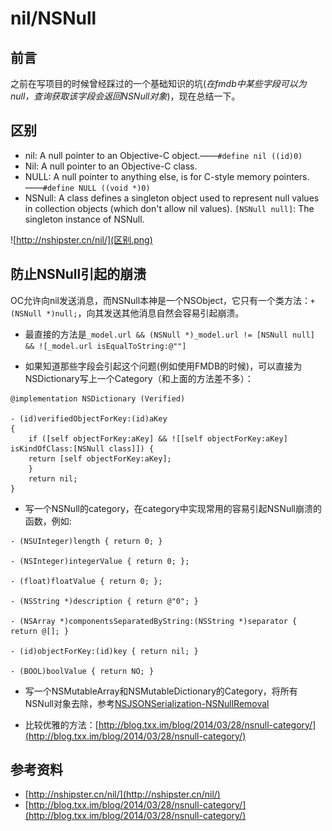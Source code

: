 # nil/NSNull

## 前言
之前在写项目的时候曾经踩过的一个基础知识的坑(*在fmdb中某些字段可以为null，查询获取该字段会返回NSNull对象*)，现在总结一下。

## 区别
* nil: A null pointer to an Objective-C object.——`#define nil ((id)0)`
* Nil: A null pointer to an Objective-C class.
* NULL: A null pointer to anything else,  is for C-style memory pointers.——`#define NULL ((void *)0)`
* NSNull: A class defines a singleton object used to represent null values in collection objects (which don't allow nil values).
`[NSNull null]`: The singleton instance of NSNull.


![http://nshipster.cn/nil/](区别.png)

## 防止NSNull引起的崩溃
OC允许向nil发送消息，而NSNull本神是一个NSObject，它只有一个类方法：`+ (NSNull *)null;`，向其发送其他消息自然会容易引起崩溃。

* 最直接的方法是`_model.url && (NSNull *)_model.url != [NSNull null] && ![_model.url isEqualToString:@""]`

* 如果知道那些字段会引起这个问题(例如使用FMDB的时候)，可以直接为NSDictionary写上一个Category（和上面的方法差不多）：

```
@implementation NSDictionary (Verified)

- (id)verifiedObjectForKey:(id)aKey
{
    if ([self objectForKey:aKey] && ![[self objectForKey:aKey] isKindOfClass:[NSNull class]]) {
    return [self objectForKey:aKey];
    }
    return nil;
}
```

* 写一个NSNull的category，在category中实现常用的容易引起NSNull崩溃的函数，例如:

```
- (NSUInteger)length { return 0; }

- (NSInteger)integerValue { return 0; };

- (float)floatValue { return 0; };

- (NSString *)description { return @"0"; }

- (NSArray *)componentsSeparatedByString:(NSString *)separator { return @[]; }

- (id)objectForKey:(id)key { return nil; }

- (BOOL)boolValue { return NO; }
```

* 写一个NSMutableArray和NSMutableDictionary的Category，将所有NSNull对象去除，参考[NSJSONSerialization-NSNullRemoval](https://github.com/jrturton/NSJSONSerialization-NSNullRemoval/blob/master/Source/NSJSONSerialization%2BRemovingNulls.m)

* 比较优雅的方法：[http://blog.txx.im/blog/2014/03/28/nsnull-category/](http://blog.txx.im/blog/2014/03/28/nsnull-category/)

## 参考资料
* [http://nshipster.cn/nil/](http://nshipster.cn/nil/)
* [http://blog.txx.im/blog/2014/03/28/nsnull-category/](http://blog.txx.im/blog/2014/03/28/nsnull-category/)